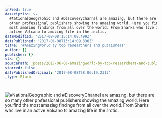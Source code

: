 ```yaml
---
inFeed: true
description: >-
  #NationalGeographic and #DiscoveryChannel are amazing, but there are so many
  other professional publishers showing the amazing world. Here you find the
  most amazing findings from all over the world. From Sharks who live in an
  active Volcano to amazing life in the arctic.
dateModified: '2017-08-08T15:14:08.499Z'
datePublished: '2017-08-08T15:14:09.330Z'
title: '#AmazingWorld by top researchers and publishers'
author: []
publisher: {}
via: {}
sourcePath: _posts/2017-06-08-amazingworld-by-top-researchers-and-publishers.md
starred: false
datePublishedOriginal: '2017-08-08T08:06:19.231Z'
_type: Blurb

---
```

![#NationalGeographic and #DiscoveryChannel are amazing, but there are so many other professional publishers showing the amazing world. Here you find the most amazing findings from all over the world. From Sharks who live in an active Volcano to amazing life in the arctic.](https://the-grid-user-content.s3-us-west-2.amazonaws.com/70873e51-6465-437f-9eb6-ca390287f33a.jpg)